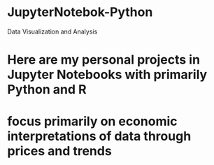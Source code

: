 # JupyterNotebok-Python
Data Visualization and Analysis
# Here are my personal projects in Jupyter Notebooks with primarily Python and R
# focus primarily on economic interpretations of data through prices and trends
